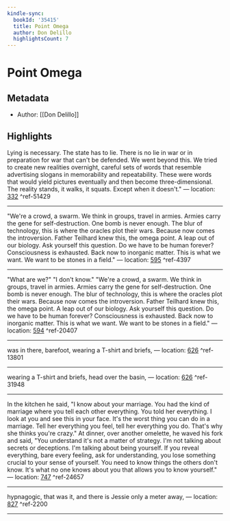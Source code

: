 ```yaml
---
kindle-sync:
  bookId: '35415'
  title: Point Omega
  author: Don Delillo
  highlightsCount: 7
---
```

# Point Omega
## Metadata
* Author: [[Don Delillo]]

## Highlights
Lying is necessary. The state has to lie. There is no lie in war or in preparation for war that can't be defended. We went beyond this. We tried to create new realities overnight, careful sets of words that resemble advertising slogans in memorability and repeatability. These were words that would yield pictures eventually and then become three-dimensional. The reality stands, it walks, it squats. Except when it doesn't." — location: [332]() ^ref-51429

---
"We're a crowd, a swarm. We think in groups, travel in armies. Armies carry the gene for self-destruction. One bomb is never enough. The blur of technology, this is where the oracles plot their wars. Because now comes the introversion. Father Teilhard knew this, the omega point. A leap out of our biology. Ask yourself this question. Do we have to be human forever? Consciousness is exhausted. Back now to inorganic matter. This is what we want. We want to be stones in a field." — location: [595]() ^ref-4397

---
"What are we?" "I don't know." "We're a crowd, a swarm. We think in groups, travel in armies. Armies carry the gene for self-destruction. One bomb is never enough. The blur of technology, this is where the oracles plot their wars. Because now comes the introversion. Father Teilhard knew this, the omega point. A leap out of our biology. Ask yourself this question. Do we have to be human forever? Consciousness is exhausted. Back now to inorganic matter. This is what we want. We want to be stones in a field." — location: [594]() ^ref-20407

---
was in there, barefoot, wearing a T-shirt and briefs, — location: [626]() ^ref-13801

---
wearing a T-shirt and briefs, head over the basin, — location: [626]() ^ref-31948

---
In the kitchen he said, "I know about your marriage. You had the kind of marriage where you tell each other everything. You told her everything. I look at you and see this in your face. It's the worst thing you can do in a marriage. Tell her everything you feel, tell her everything you do. That's why she thinks you're crazy." At dinner, over another omelette, he waved his fork and said, "You understand it's not a matter of strategy. I'm not talking about secrets or deceptions. I'm talking about being yourself. If you reveal everything, bare every feeling, ask for understanding, you lose something crucial to your sense of yourself. You need to know things the others don't know. It's what no one knows about you that allows you to know yourself." — location: [747]() ^ref-24657

---
hypnagogic, that was it, and there is Jessie only a meter away, — location: [827]() ^ref-2200

---
